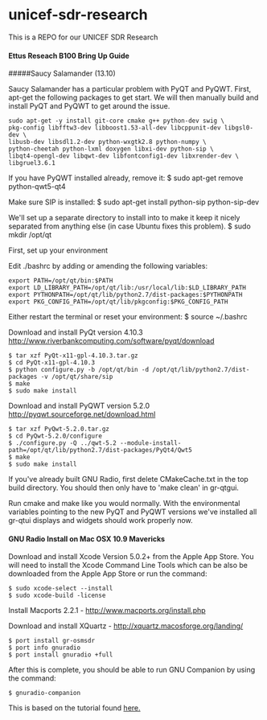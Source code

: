 unicef-sdr-research
===================

This is a REPO for our UNICEF SDR Research 




#### Ettus Reseach B100 Bring Up Guide

#####Saucy Salamander (13.10)

Saucy Salamander has a particular problem with PyQT and PyQWT. First, apt-get the following packages to get start. We will then manually build and install PyQT and PyQWT to get around the issue.

	sudo apt-get -y install git-core cmake g++ python-dev swig \
	pkg-config libfftw3-dev libboost1.53-all-dev libcppunit-dev libgsl0-dev \
	libusb-dev libsdl1.2-dev python-wxgtk2.8 python-numpy \
	python-cheetah python-lxml doxygen libxi-dev python-sip \
	libqt4-opengl-dev libqwt-dev libfontconfig1-dev libxrender-dev \
	libgruel3.6.1

If you have PyQWT installed already, remove it:
	$ sudo apt-get remove python-qwt5-qt4

Make sure SIP is installed:
	$ sudo apt-get install python-sip python-sip-dev

We'll set up a separate directory to install into to make it keep it nicely separated from anything else (in case Ubuntu fixes this problem).
	$ sudo mkdir /opt/qt

First, set up your environment

Edit ./bashrc by adding or amending the following variables:

	export PATH=/opt/qt/bin:$PATH
	export LD_LIBRARY_PATH=/opt/qt/lib:/usr/local/lib:$LD_LIBRARY_PATH
	export PYTHONPATH=/opt/qt/lib/python2.7/dist-packages:$PYTHONPATH
	export PKG_CONFIG_PATH=/opt/qt/lib/pkgconfig:$PKG_CONFIG_PATH

Either restart the terminal or reset your environment:
	$ source ~/.bashrc

Download and install PyQt version 4.10.3
http://www.riverbankcomputing.com/software/pyqt/download

	$ tar xzf PyQt-x11-gpl-4.10.3.tar.gz
	$ cd PyQt-x11-gpl-4.10.3
	$ python configure.py -b /opt/qt/bin -d /opt/qt/lib/python2.7/dist-packages -v /opt/qt/share/sip
	$ make
	$ sudo make install

Download and install PyQWT version 5.2.0
http://pyqwt.sourceforge.net/download.html

	$ tar xzf PyQwt-5.2.0.tar.gz
	$ cd PyQwt-5.2.0/configure
	$ ./configure.py -Q ../qwt-5.2 --module-install-path=/opt/qt/lib/python2.7/dist-packages/PyQt4/Qwt5
	$ make
	$ sudo make install

If you've already built GNU Radio, first delete CMakeCache.txt in the top build directory. You should then only have to 'make clean' in gr-qtgui.

Run cmake and make like you would normally. With the environmental variables pointing to the new PyQT and PyQWT versions we've installed all gr-qtui displays and widgets should work properly now.

#### GNU Radio Install on Mac OSX 10.9 Mavericks

Download and install Xcode Version 5.0.2+ from the Apple App Store.  You will need to install the Xcode Command Line Tools which can be also be downloaded from the Apple App Store or run the command:

	$ sudo xcode-select --install
	$ sudo xcode-build -license

Install Macports 2.2.1 - http://www.macports.org/install.php

Download and install XQuartz - http://xquartz.macosforge.org/landing/

	$ port install gr-osmsdr
	$ port info gnuradio
	$ port install gnuradio +full
	
After this is complete, you should be able to run GNU Companion by using the command:

	$ gnuradio-companion
	
This is based on the tutorial found [here.](http://penturalabs.wordpress.com/2013/09/14/gnuradio-osx-installation-guide/)
